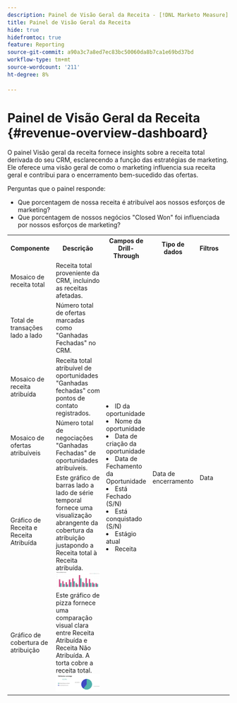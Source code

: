 ```yaml
---
description: Painel de Visão Geral da Receita - [!DNL Marketo Measure] - Produto
title: Painel de Visão Geral da Receita
hide: true
hidefromtoc: true
feature: Reporting
source-git-commit: a90a3c7a8ed7ec83bc50060da8b7ca1e69bd37bd
workflow-type: tm+mt
source-wordcount: '211'
ht-degree: 8%

---
```


# Painel de Visão Geral da Receita {#revenue-overview-dashboard}

O painel Visão geral da receita fornece insights sobre a receita total derivada do seu CRM, esclarecendo a função das estratégias de marketing. Ele oferece uma visão geral de como o marketing influencia sua receita geral e contribui para o encerramento bem-sucedido das ofertas.

Perguntas que o painel responde:

* Que porcentagem de nossa receita é atribuível aos nossos esforços de marketing?
* Que porcentagem de nossos negócios &quot;Closed Won&quot; foi influenciada por nossos esforços de marketing?

<table>
<tbody> 
  <tr> 
   <th>Componente</th> 
   <th>Descrição</th>
   <th>Campos de Drill-Through</th>
   <th>Tipo de dados</th>
   <th>Filtros</th>
  </tr>
  <tr>
    <td>Mosaico de receita total</td>
    <td>Receita total proveniente da CRM, incluindo as receitas afetadas.</td>
    <td rowspan="6"><li>ID da oportunidade</li>
<li>Nome da oportunidade</li>
<li>Data de criação da oportunidade</li>
<li>Data de Fechamento da Oportunidade</li>
<li>Está Fechado (S/N)</li>
<li>Está conquistado (S/N)</li>
<li>Estágio atual</li>
<li>Receita</li></td>
    <td rowspan="6">Data de encerramento</td>
    <td rowspan="6">Data</td>
  </tr>
  <tr>
    <td>Total de transações lado a lado</td>
    <td>Número total de ofertas marcadas como "Ganhadas Fechadas" no CRM.</td>
    <td> </td>
  </tr>
  <tr>
    <td>Mosaico de receita atribuída</td>
    <td>Receita total atribuível de oportunidades "Ganhadas fechadas" com pontos de contato registrados.</td>
    <td> </td>
  </tr>
  <tr>
    <td>Mosaico de ofertas atribuíveis</td>
    <td>Número total de negociações "Ganhadas Fechadas" de oportunidades atribuíveis.</td>
    <td> </td>
  </tr>
  <tr>
    <td>Gráfico de Receita e Receita Atribuída</td>
    <td>Este gráfico de barras lado a lado de série temporal fornece uma visualização abrangente da cobertura da atribuição justapondo a Receita total à Receita atribuída.
    <br/><img src="assets/revenue-overview-dashboard-1.png"></td>
    <td> </td>
  </tr>
  <tr>
    <td>Gráfico de cobertura de atribuição</td>
    <td>Este gráfico de pizza fornece uma comparação visual clara entre Receita Atribuída e Receita Não Atribuída. A torta cobre a receita total.
    <br/>
    <img src="assets/revenue-overview-dashboard-2.png"></td>
    <td> </td>
  </tr>
</tbody>
</table>
